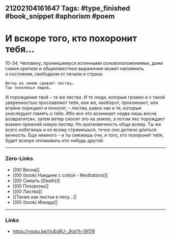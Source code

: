 21202104161647
Tags: #type_finished #book_snippet  #aphorism #poem
---
# И вскоре того, кто похоронит тебя...

10-34. Человеку, проникшемуся истинными основоположениями, даже самое краткое и общеизвестное выражение может напомнить о состоянии, свободном от печали и страха:

	Ветер на землю срывает листву…
	Так поколенья людей…

И порождение твоё – та же листва. И те люди, которые громко и с такой уверенностью прославляют тебя, или же, наоборот, проклинают, или втайне порицают и поносят, – листва, равно как и те, которые унаследуют память о тебе. Ибо все это возникает «едва лишь весна возвратится», затем ветер сносит это на землю, а потом лес порождает взамен прежней новую листву. Но кратковечность обща всему. Ты же всего избегаешь и ко всему стремишься, точно оно должно длиться вечность. Еще немного – и ты смежишь очи, и того, кто похоронит тебя, будет вскоре оплакивать кто-нибудь другой.

---
### Zero-Links
 - [[00 Весна]]
 - [[00 (book) Наедине с собой - Meditations]]
 - [[00 Смерть (Death)]]
 - [[00 Похороны]]
 - [[00 Листва]]
 - [[Также как листья в лесу...]]
 - [[00 (book) Илиада]]
---
### Links
- https://youtu.be/VuEsRU-_9ck?t=19178